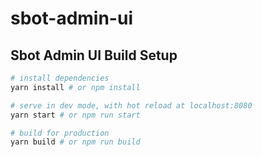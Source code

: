 # sbot-admin-ui

## Sbot Admin UI Build Setup

```bash
# install dependencies
yarn install # or npm install

# serve in dev mode, with hot reload at localhost:8080
yarn start # or npm run start

# build for production
yarn build # or npm run build
```
